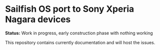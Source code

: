 # Sailfish OS port to Sony Xperia Nagara devices

**Status:** Work in progress, early construction phase with nothing working

This repository contains currently documentation and will host the issues.

